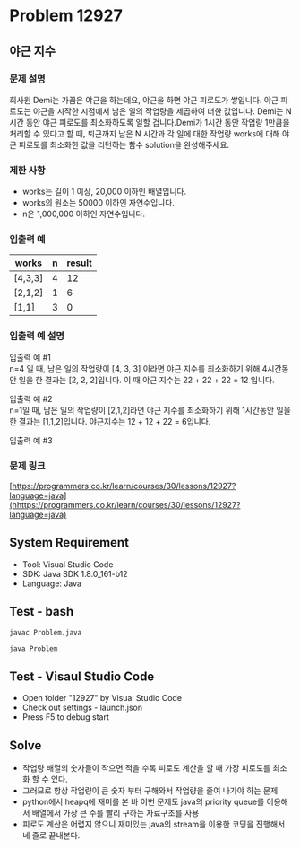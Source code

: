 # Problem 12927

## 야근 지수

### 문제 설명

회사원 Demi는 가끔은 야근을 하는데요, 야근을 하면 야근 피로도가 쌓입니다. 야근 피로도는 야근을 시작한 시점에서 남은 일의 작업량을 제곱하여 더한 값입니다. Demi는 N시간 동안 야근 피로도를 최소화하도록 일할 겁니다.Demi가 1시간 동안 작업량 1만큼을 처리할 수 있다고 할 때, 퇴근까지 남은 N 시간과 각 일에 대한 작업량 works에 대해 야근 피로도를 최소화한 값을 리턴하는 함수 solution을 완성해주세요.

### 제한 사항

- works는 길이 1 이상, 20,000 이하인 배열입니다.
- works의 원소는 50000 이하인 자연수입니다.
- n은 1,000,000 이하인 자연수입니다.

### 입출력 예

|works|n|result|
|-----|-|------|
|[4,3,3]|4|12|
|[2,1,2]|1|6|
|[1,1]|3|0|

### 입출력 예 설명

입출력 예 #1\
n=4 일 때, 남은 일의 작업량이 [4, 3, 3] 이라면 야근 지수를 최소화하기 위해 4시간동안 일을 한 결과는 [2, 2, 2]입니다. 이 때 야근 지수는 22 + 22 + 22 = 12 입니다.

입출력 예 #2\
n=1일 때, 남은 일의 작업량이 [2,1,2]라면 야근 지수를 최소화하기 위해 1시간동안 일을 한 결과는 [1,1,2]입니다. 야근지수는 12 + 12 + 22 = 6입니다.

입출력 예 #3

### 문제 링크

[https://programmers.co.kr/learn/courses/30/lessons/12927?language=java](hhttps://programmers.co.kr/learn/courses/30/lessons/12927?language=java)

## System Requirement

- Tool: Visual Studio Code
- SDK: Java SDK 1.8.0_161-b12
- Language: Java

## Test - bash

```bash
javac Problem.java
```

```bash
java Problem
```

## Test - Visaul Studio Code

- Open folder "12927" by Visual Studio Code
- Check out settings - launch.json
- Press F5 to debug start

## Solve

- 작업량 배열의 숫자들이 작으면 적을 수록 피로도 계산을 할 때 가장 피로도를 최소화 할 수 있다.
- 그러므로 항상 작업량이 큰 숫자 부터 구해와서 작업량을 줄여 나가야 하는 문제
- python에서 heapq에 재미를 본 바 이번 문제도 java의 priority queue를 이용해서 배열에서 가장 큰 수를 빨리 구하는 자료구조를 사용
- 피로도 계산은 어렵지 않으니 재미있는 java의 stream을 이용한 코딩을 진행해서 네 줄로 끝내본다.